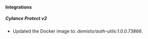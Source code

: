 
#### Integrations

##### Cylance Protect v2

- Updated the Docker image to: *demisto/auth-utils:1.0.0.73866*.
